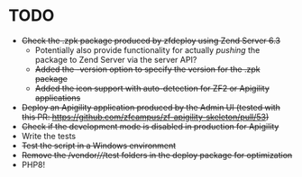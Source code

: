 TODO
====

- ~~Check the .zpk package produced by zfdeploy using Zend Server 6.3~~
  - Potentially also provide functionality for actually _pushing_ the package to Zend Server via the server API?
  - ~~Added the -version option to specify the version for the .zpk package~~
  - ~~Added the icon support with auto-detection for ZF2 or Apigility applications~~
- ~~Deploy an Apigility application produced by the Admin UI (tested with this PR: https://github.com/zfcampus/zf-apigility-skeleton/pull/53)~~
- ~~Check if the development mode is disabled in production for Apigility~~
- Write the tests
- ~~Test the script in a Windows environment~~
- ~~Remove the /vendor/*/*/test folders in the deploy package for optimization~~
- PHP8!
